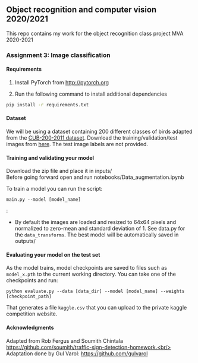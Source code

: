 ## Object recognition and computer vision 2020/2021

This repo contains my work for the object recognition class project MVA 2020-2021

### Assignment 3: Image classification 

#### Requirements
1. Install PyTorch from http://pytorch.org

2. Run the following command to install additional dependencies

```bash
pip install -r requirements.txt
```

#### Dataset
We will be using a dataset containing 200 different classes of birds adapted from the [CUB-200-2011 dataset](http://www.vision.caltech.edu/visipedia/CUB-200-2011.html).
Download the training/validation/test images from [here](https://www.di.ens.fr/willow/teaching/recvis18orig/assignment3/bird_dataset.zip). The test image labels are not provided.

#### Training and validating your model
Download the zip file and place it in inputs/  
Before going forward open and run notebooks/Data_augmentation.ipynb

To train a model you can run the script:

```
main.py --model [model_name]
```
:
- By default the images are loaded and resized to 64x64 pixels and normalized to zero-mean and standard deviation of 1. See data.py for the `data_transforms`.
The best model will be automatically saved in outputs/

#### Evaluating your model on the test set

As the model trains, model checkpoints are saved to files such as `model_x.pth` to the current working directory.
You can take one of the checkpoints and run:

```
python evaluate.py --data [data_dir] --model [model_name] --weights [checkpoint_path]
```

That generates a file `kaggle.csv` that you can upload to the private kaggle competition website.

#### Acknowledgments
Adapted from Rob Fergus and Soumith Chintala https://github.com/soumith/traffic-sign-detection-homework.<br/>
Adaptation done by Gul Varol: https://github.com/gulvarol
